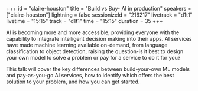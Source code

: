 +++
id = "claire-houston"
title = "Build vs Buy- AI in production"
speakers = ["claire-houston"]
lightning = false
sessionizeId = "216217"
livetrack = "d1t1"
livetime = "15:15"
track = "d1t1"
time = "15:15"
duration = 35
+++

AI is becoming more and more accessible, providing everyone with the capability to integrate intelligent decision making into their apps. AI services have made machine learning available on-demand, from language classification to object detection, raising the question-is it best to design your own model to solve a problem or pay for a service to do it for you? 

This talk will cover the key differences between build-your-own ML models and pay-as-you-go AI services, how to identify which offers the best solution to your problem, and how you can get started.
